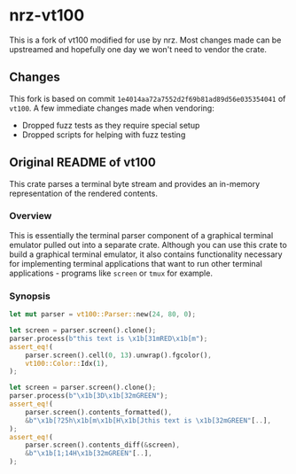 # nrz-vt100

This is a fork of vt100 modified for use by nrz.
Most changes made can be upstreamed and hopefully one day we won't need to vendor the crate.

## Changes

This fork is based on commit `1e4014aa72a7552d2f69b81ad89d56e035354041` of `vt100`.
A few immediate changes made when vendoring:

- Dropped fuzz tests as they require special setup
- Dropped scripts for helping with fuzz testing

## Original README of vt100

This crate parses a terminal byte stream and provides an in-memory
representation of the rendered contents.

### Overview

This is essentially the terminal parser component of a graphical terminal
emulator pulled out into a separate crate. Although you can use this crate
to build a graphical terminal emulator, it also contains functionality
necessary for implementing terminal applications that want to run other
terminal applications - programs like `screen` or `tmux` for example.

### Synopsis

```rust
let mut parser = vt100::Parser::new(24, 80, 0);

let screen = parser.screen().clone();
parser.process(b"this text is \x1b[31mRED\x1b[m");
assert_eq!(
    parser.screen().cell(0, 13).unwrap().fgcolor(),
    vt100::Color::Idx(1),
);

let screen = parser.screen().clone();
parser.process(b"\x1b[3D\x1b[32mGREEN");
assert_eq!(
    parser.screen().contents_formatted(),
    &b"\x1b[?25h\x1b[m\x1b[H\x1b[Jthis text is \x1b[32mGREEN"[..],
);
assert_eq!(
    parser.screen().contents_diff(&screen),
    &b"\x1b[1;14H\x1b[32mGREEN"[..],
);
```
